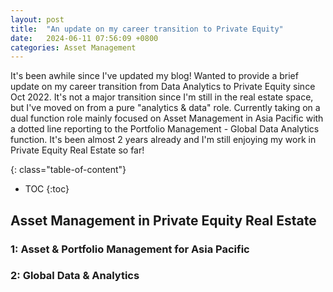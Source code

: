 ```yaml
---
layout: post
title:  "An update on my career transition to Private Equity"
date:   2024-06-11 07:56:09 +0800
categories: Asset Management
---
```


It's been awhile since I've updated my blog! Wanted to provide a brief update on my career transition from Data Analytics to Private Equity since Oct 2022. It's not a major transition since I'm still in the real estate space, but I've moved on from a pure "analytics & data" role. Currently taking on a dual function role mainly focused on Asset Management in Asia Pacific with a dotted line reporting to the Portfolio Management - Global Data Analytics function. It's been almost 2 years already and I'm still enjoying my work in Private Equity Real Estate so far!     

{: class="table-of-content"}
* TOC
{:toc}

## Asset Management in Private Equity Real Estate


### 1: Asset & Portfolio Management for Asia Pacific


### 2: Global Data & Analytics
